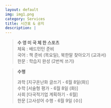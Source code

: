 ```yaml
---
layout: default
img: img1.png
category: Services
title: 시간표 & 공지
description: |
---
```

  > **수 영 미 국 체 한 스포츠**      
  > 체육 : 배드민턴 준비           
  > 국어 : 책 준비 (목요일), 북한말 찾아오기 (교과서)     
  > 한문 : 학습지 완성 (2번씩 쓰기)     
      
  > **수행**        
  >     
  > 과학 [지구온난화 글쓰기 - 6월 8일(화)]      
  > 수학 [서술형 평가 - 6월 8일 (화)]      
  > 사회 [다국적기업 계획하기 - 6월]       
  > 한문 [고사성어 수행 - 6월 9일 (수)]     
